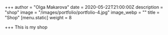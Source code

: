 +++
author = "Olga Makarova"
date = 2020-05-22T21:00:00Z
description = "shop"
image = "/images/portfolio/portfolio-4.jpg"
image_webp = ""
title = "Shop"
[menu.static]
weight = 8

+++
This is my shop

